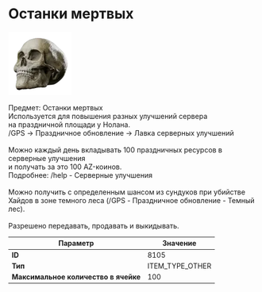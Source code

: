 # Останки мертвых

![Item Image](../img/8105.webp?raw=true)

Предмет: Останки мертвых<br>Используется для повышения разных улучшений сервера<br>на праздничной площади у Нолана.<br>/GPS -> Праздничное обновление -> Лавка серверных улучшений<br><br>Можно каждый день вкладывать 100 праздничных ресурсов в серверные улучшения<br>и получать за это 100 AZ-коинов.<br>Подробнее: /help - Серверные улучшения<br><br>Можно получить с определенным шансом из сундуков при убийстве<br>Хайдов в зоне темного леса (/GPS - Праздничное обновление - Темный лес).<br><br>Разрешено передавать, продавать и выкидывать.


| Параметр | Значение |
|----------|----------|
| **ID** | 8105 |
| **Тип** | ITEM_TYPE_OTHER |
| **Максимальное количество в ячейке** | 100 |


